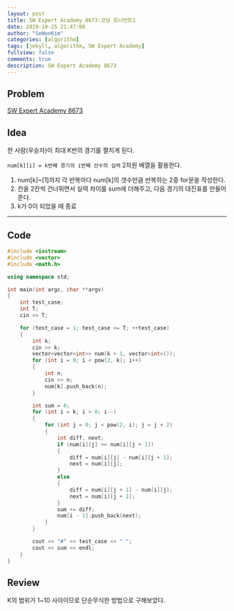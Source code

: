 ```yaml
---
layout: post
title: SW Expert Academy 8673:코딩 토너먼트1
date: 2019-10-25 21:47:00
author: "SeWonKim"
categories: [algorithm]
tags: [jekyll, algorithm, SW Expert Academy]
fullview: false
comments: true
description: SW Expert Academy 8673
---
```


## Problem

[SW Expert Academy 8673](https://swexpertacademy.com/main/code/problem/problemDetail.do?contestProbId=AW2Jldrqlo4DFASu&categoryId=AW2Jldrqlo4DFASu&categoryType=CODE&&&)


## Idea

한 사람(우승자)이 최대 K번의 경기를 펼치게 된다.

`num[k][i] = k번째 경기의 i번째 선수의 실력` 2차원 배열을 활용한다.      
1. num[k]~[1]까지 각 반복마다 num[k]의 갯수만큼 반복하는 2중 for문을 작성한다.
2. 칸을 2칸씩 건너뛰면서 실력 차이를 sum에 더해주고, 다음 경기의 대진표를 만들어준다.
3. k가 0이 되었을 때 종료


---

## Code

```cpp
#include <iostream>
#include <vector>
#include <math.h>

using namespace std;

int main(int argc, char **argv)
{
    int test_case;
    int T;
    cin >> T;

    for (test_case = 1; test_case <= T; ++test_case)
    {
        int k;
        cin >> k;
        vector<vector<int>> num(k + 1, vector<int>());
        for (int i = 0; i < pow(2, k); i++)
        {
            int n;
            cin >> n;
            num[k].push_back(n);
        }

        int sum = 0;
        for (int i = k; i > 0; i--)
        {
            for (int j = 0; j < pow(2, i); j = j + 2)
            {
                int diff, next;
                if (num[i][j] >= num[i][j + 1])
                {
                    diff = num[i][j] - num[i][j + 1];
                    next = num[i][j];
                }
                else
                {
                    diff = num[i][j + 1] - num[i][j];
                    next = num[i][j + 1];
                }
                sum += diff;
                num[i - 1].push_back(next);
            }
        }

        cout << "#" << test_case << " ";
        cout << sum << endl;
    }
}
```

## Review
K의 범위가 1~10 사이이므로 단순무식한 방법으로 구해보았다.